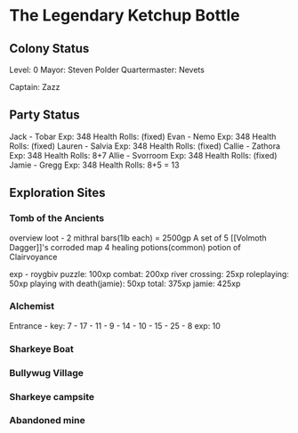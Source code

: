 # The Legendary Ketchup Bottle

## Colony Status
Level: 0
Mayor: Steven Polder
Quartermaster: Nevets

Captain: Zazz
## Party Status
Jack - Tobar
	Exp: 348
	Health Rolls: (fixed)
Evan - Nemo
	Exp: 348
	Health Rolls: (fixed)
Lauren - Salvia
	Exp: 348
	Health Rolls: (fixed)
Callie - Zathora
	Exp: 348
	Health Rolls: 8+7
Allie - Svorroom
	Exp: 348
	Health Rolls: (fixed)
Jamie - Gregg
	Exp: 348
	Health Rolls: 8+5 = 13
	
## Exploration Sites
### Tomb of the Ancients
overview
loot - 
	2 mithral bars(1lb each) = 2500gp
	A set of 5 [[Volmoth Dagger]]'s
	corroded map
	4 healing potions(common)
	potion of Clairvoyance
	
exp -
	roygbiv puzzle: 100xp
	combat: 200xp
	river crossing: 25xp
	roleplaying: 50xp
	playing with death(jamie): 50xp
total: 375xp
jamie: 425xp

### Alchemist
Entrance -
key: 7 - 17 - 11 - 9 - 14 - 10 - 15 - 25 - 8
exp: 10
### Sharkeye Boat
### Bullywug Village
### Sharkeye campsite
### Abandoned mine